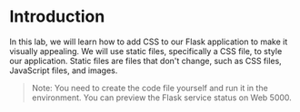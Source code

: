 # Introduction

In this lab, we will learn how to add CSS to our Flask application to make it visually appealing. We will use static files, specifically a CSS file, to style our application. Static files are files that don't change, such as CSS files, JavaScript files, and images.

> Note: You need to create the code file yourself and run it in the environment. You can preview the Flask service status on Web 5000.
